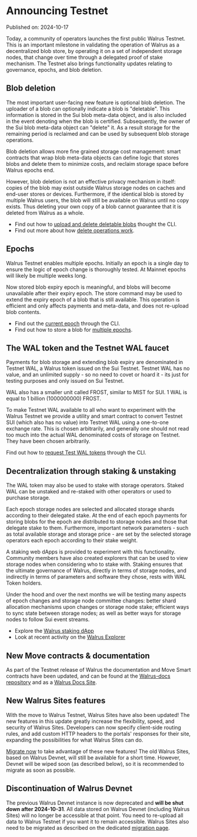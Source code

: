 # Announcing Testnet

Published on: 2024-10-17

Today, a community of operators launches the first public Walrus Testnet.
This is an important milestone in validating the operation of Walrus as a decentralized blob store,
by operating it on a set of independent storage nodes, that change over time through a delegated
proof of stake mechanism. The Testnet also brings functionality updates relating to governance,
epochs, and blob deletion.

## Blob deletion

The most important user-facing new feature is optional blob deletion. The uploader of a blob can
optionally indicate a blob is "deletable". This information is stored in the Sui blob meta-data
object, and is also included in the event denoting when the blob is certified. Subsequently, the
owner of the Sui blob meta-data object can "delete" it. As a result storage for the remaining
period is reclaimed and can be used by subsequent blob storage operations.

Blob deletion allows more fine grained storage cost management: smart contracts that wrap blob
meta-data objects can define logic that stores blobs and delete them to minimize costs, and reclaim
storage space before Walrus epochs end.

However, blob deletion is not an effective privacy mechanism in itself: copies of the blob may exist
outside Walrus storage nodes on caches and end-user stores
or devices. Furthermore, if the identical blob is stored by multiple Walrus users, the blob will
still be available on Walrus until no copy exists. Thus deleting your own copy of a blob cannot
guarantee that it is deleted from Walrus as a whole.

- Find out how to
  [upload and delete deletable blobs](../usage/client-cli.md#reclaiming-space-via-deletable-blobs)
  thought the CLI.
- Find out more about how [delete operations work](../dev-guide/dev-operations.md#delete).

## Epochs

Walrus Testnet enables multiple epochs. Initially an epoch is a single day to ensure the logic of
epoch change is thoroughly tested. At Mainnet epochs will likely be multiple weeks long.

Now stored blob expiry epoch is meaningful, and blobs will become unavailable after their expiry
epoch. The store command may be used to extend the expiry epoch of a blob that is still available.
This operation is efficient and only affects payments and meta-data, and does not re-upload blob
contents.

- Find out the [current epoch](../usage/client-cli.md#walrus-system-information) through the CLI.
- Find out how to store a blob for
  [multiple epochs](../usage/client-cli.md#storing-querying-status-and-reading-blobs).

## The WAL token and the Testnet WAL faucet

Payments for blob storage and extending blob expiry are denominated in Testnet WAL, a
Walrus token issued on the Sui Testnet. Testnet WAL has no value, and an unlimited supply - so no
need to covet or hoard it - its just for testing purposes and only issued on Sui Testnet.

WAL also has a smaller unit called FROST, similar to MIST for SUI. 1 WAL is equal to 1 billion
(1000000000) FROST.

To make Testnet WAL available to all who want to experiment with the Walrus Testnet we provide a
utility and smart contract to convert Testnet SUI (which also has no value) into Testnet WAL using
a one-to-one exchange rate. This is chosen arbitrarily, and generally one should not read too much
into the actual WAL denominated costs of storage on Testnet. They have been chosen arbitrarily.

Find out how to [request Test WAL tokens](../usage/setup.md#testnet-wal-faucet) through the CLI.

## Decentralization through staking & unstaking

The WAL token may also be used to stake with storage operators. Staked WAL can be unstaked and
re-staked with other operators or used to purchase storage.

Each epoch storage nodes are selected and allocated storage shards according to their delegated
stake. At the end of each epoch payments for storing blobs for the epoch are distributed to storage
nodes and those that delegate stake to them. Furthermore, important network parameters - such as
total available storage and storage price - are set by the selected storage operators each epoch
according to their stake weight.

A staking web dApps is provided to experiment with this functionality. Community members have also
created explorers that can be used to view storage nodes when considering who to stake with. Staking
ensures that the ultimate governance of Walrus, directly in terms of storage nodes, and indirectly
in terms of parameters and software they chose, rests with WAL Token holders.

Under the hood and over the next months we will be testing many aspects of epoch changes and
storage node committee changes: better shard allocation mechanisms upon changes or storage node
stake; efficient ways to sync state between storage nodes; as well as better ways for storage nodes
to follow Sui event streams.

- Explore the [Walrus staking dApp](https://stake.walrus.site)
- Look at recent activity on the [Walrus Explorer](https://walruscan.com/testnet/home)

## New Move contracts & documentation

As part of the Testnet release of Walrus the documentation and Move Smart contracts have been
updated, and can be found at the [Walrus-docs repository](https://github.com/MystenLabs/walrus-docs)
and as a [Walrus Docs Site](https://docs.walrus.site/).

## New Walrus Sites features

With the move to Walrus Testnet, Walrus Sites have also been updated! The new features in this
update greatly increase the flexibility, speed, and security of Walrus Sites. Developers can now
specify client-side routing rules, and add custom HTTP headers to the portals' responses for their
site, expanding the possibilities for what Walrus Sites can do.

[Migrate now](../walrus-sites/tutorial-migration.md) to take advantage of these new features! The
old Walrus Sites, based on Walrus Devnet, will still be available for a short time. However, Devnet
will be wiped soon (as described below), so it is recommended to migrate as soon as possible.

## Discontinuation of Walrus Devnet

The previous Walrus Devnet instance is now deprecated and **will be shut down after 2024-10-31**.
All data stored on Walrus Devnet (including Walrus Sites) will no longer be accessible at that
point. You need to re-upload all data to Walrus Testnet if you want it to remain accessible. Walrus
Sites also need to be migrated as described on the dedicated [migration
page](../walrus-sites/tutorial-migration.md).
